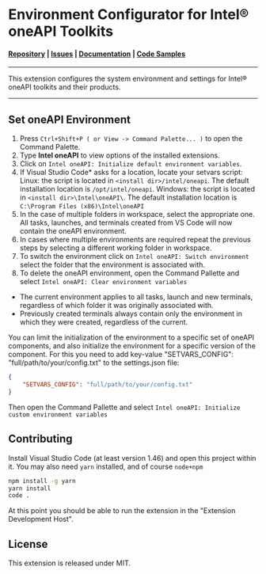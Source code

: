 # Environment Configurator for Intel® oneAPI Toolkits

#### [Repository](https://github.com/intel/vscode-environment-and-launch-configurator) | [Issues](https://github.com/intel/vscode-environment-and-launch-configurator/issues) | [Documentation](https://software.intel.com/content/www/us/en/develop/documentation/using-vs-code-with-intel-oneapi/using-the-environment-and-launch-configurator-extension.html) | [Code Samples](https://github.com/oneapi-src/oneAPI-samples)
***
This extension configures the system environment and settings for Intel® oneAPI toolkits and their products.
***

## Set oneAPI Environment
1.	Press `Ctrl+Shift+P ( or View -> Command Palette... )` to open the Command Palette.
2.	Type **Intel oneAPI** to view options of the installed extensions.
3.	Click on `Intel oneAPI: Initialize default environment variables`.
4.  If Visual Studio Code* asks for a location, locate your setvars script:
    Linux: the script is located in ``<install dir>/intel/oneapi``. The default installation location is ``/opt/intel/oneapi``.
    Windows: the script is located in ``<install dir>\Intel\oneAPI\``. The default installation location is ``C:\Program Files (x86)\Intel\oneAPI``
5.	In the case of multiple folders in workspace, select the appropriate one. All tasks, launches, and terminals created from VS Code will now contain the oneAPI environment.
6.	In cases where multiple environments are required repeat the previous steps by selecting a different working folder in workspace.
7.	To switch the environment click on `Intel oneAPI: Switch environment` select the folder that the environment is associated with.
8.	To delete the oneAPI environment, open the Command Pallette and select `Intel oneAPI: Clear environment variables`

* The current environment applies to all tasks, launch and new terminals, regardless of which folder it was originally associated with.
* Previously created terminals always contain only the environment in which they were created, regardless of the current.


You can limit the initialization of the environment to a specific set of oneAPI components, and also initialize the environment for a specific version of the component. For this you need to add key-value "SETVARS_CONFIG": "full/path/to/your/config.txt" to the settings.json file:
```json
{
    "SETVARS_CONFIG": "full/path/to/your/config.txt"
}
```
Then open the Command Pallette and select `Intel oneAPI: Initialize custom environment variables`

## Contributing 
Install Visual Studio Code (at least version 1.46) and open this project within it.
You may also need `yarn` installed, and of course `node+npm`

```bash
npm install -g yarn
yarn install
code .
```

At this point you should be able to run the extension in the "Extension Development Host".

## License
This extension is released under MIT.

